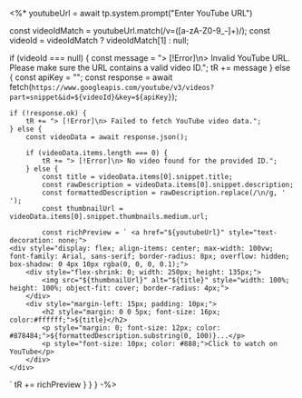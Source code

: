 <%*
youtubeUrl = await tp.system.prompt("Enter YouTube URL")

const videoIdMatch = youtubeUrl.match(/v=([a-zA-Z0-9_-]+)/);
const videoId = videoIdMatch ? videoIdMatch[1] : null;

if (videoId === null) {
    const message = "> [!Error]\n> Invalid YouTube URL. Please make sure the URL contains a valid video ID.";
    tR += message
} else {
    const apiKey = "<API KEY>";
    const response = await fetch(`https://www.googleapis.com/youtube/v3/videos?part=snippet&id=${videoId}&key=${apiKey}`);

    if (!response.ok) {
        tR += "> [!Error]\n> Failed to fetch YouTube video data.";
    } else {
        const videoData = await response.json();

        if (videoData.items.length === 0) {
            tR += "> [!Error]\n> No video found for the provided ID.";
        } else {
            const title = videoData.items[0].snippet.title; 
            const rawDescription = videoData.items[0].snippet.description;
            const formattedDescription = rawDescription.replace(/\n/g, ' ');
            const thumbnailUrl = videoData.items[0].snippet.thumbnails.medium.url;

            const richPreview = ` <a href="${youtubeUrl}" style="text-decoration: none;">
    <div style="display: flex; align-items: center; max-width: 100vw; font-family: Arial, sans-serif; border-radius: 8px; overflow: hidden; box-shadow: 0 4px 10px rgba(0, 0, 0, 0.1);">
        <div style="flex-shrink: 0; width: 250px; height: 135px;">
            <img src="${thumbnailUrl}" alt="${title}" style="width: 100%; height: 100%; object-fit: cover; border-radius: 4px;">
        </div>
        <div style="margin-left: 15px; padding: 10px;">
            <h2 style="margin: 0 0 5px; font-size: 16px; color:#ffffff;">${title}</h2>
            <p style="margin: 0; font-size: 12px; color: #878484;">${formattedDescription.substring(0, 100)}...</p>
            <p style="font-size: 10px; color: #888;">Click to watch on YouTube</p>
        </div>
    </div>
</a>`
        tR += richPreview
            }
        }
    }
-%>

